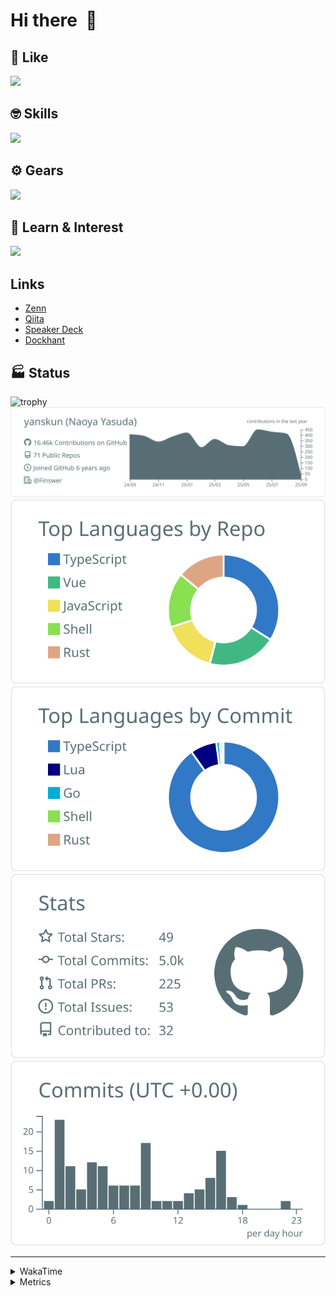 # Hi there&nbsp; :wave:

## 💌 Like
<img src="https://go-skill-icons.vercel.app/api/icons?i=github" />

## 🤓 Skills
<img src="https://go-skill-icons.vercel.app/api/icons?i=js,ts,vue,nuxtjs,react,nextjs,go,lua,git" />

## ⚙️ Gears
<img src="https://go-skill-icons.vercel.app/api/icons?i=neovim,vscode,githubcopilot,alacritty,tmux" />

## 📖 Learn & Interest
<img src="https://go-skill-icons.vercel.app/api/icons?i=rust,deno,css,zig,playwright,githubactions,storybook,netlify,eslint" />

## Links
- [Zenn](https://zenn.dev/yanskun)
- [Qiita](https://qiita.com/yanskun)
- [Speaker Deck](https://speakerdeck.com/yanskun)
- [Dockhant](https://www.dockhunt.com/users/yanskun)

<!-- https://github.com/ryo-ma/github-profile-trophy -->

## 🏭 Status

<img src="https://github-profile-trophy.vercel.app/?username=yanskun&theme=onedark&row=1" alt="trophy">

<!-- https://github.com/vn7n24fzkq/github-profile-summary-cards -->
<picture>
  <source media="(prefers-color-scheme: dark)" srcset="https://raw.githubusercontent.com/yanskun/yanskun/master/profile-summary-card-output/nord_dark/0-profile-details.svg">
 <img src="https://raw.githubusercontent.com/yanskun/yanskun/master/profile-summary-card-output/default/0-profile-details.svg">
</picture>
<br>
<picture>
  <source media="(prefers-color-scheme: dark)" srcset="https://raw.githubusercontent.com/yanskun/yanskun/master/profile-summary-card-output/nord_dark/1-repos-per-language.svg">
 <img src="https://raw.githubusercontent.com/yanskun/yanskun/master/profile-summary-card-output/default/1-repos-per-language.svg">
</picture>
<picture>
  <source media="(prefers-color-scheme: dark)" srcset="https://raw.githubusercontent.com/yanskun/yanskun/master/profile-summary-card-output/nord_dark/2-most-commit-language.svg">
 <img src="https://raw.githubusercontent.com/yanskun/yanskun/master/profile-summary-card-output/default/2-most-commit-language.svg">
</picture>
<br>
<picture>
  <source media="(prefers-color-scheme: dark)" srcset="https://raw.githubusercontent.com/yanskun/yanskun/master/profile-summary-card-output/nord_dark/3-stats.svg">
 <img src="https://raw.githubusercontent.com/yanskun/yanskun/master/profile-summary-card-output/default/3-stats.svg">
</picture>
<picture>
  <source media="(prefers-color-scheme: dark)" srcset="https://raw.githubusercontent.com/yanskun/yanskun/master/profile-summary-card-output/nord_dark/4-productive-time.svg">
 <img src="https://raw.githubusercontent.com/yanskun/yanskun/master/profile-summary-card-output/default/4-productive-time.svg">
</picture>

---

<details>
  <summary>WakaTime</summary>
<!--START_SECTION:waka-->
![Code Time](http://img.shields.io/badge/Code%20Time-2%2C606%20hrs%2057%20mins-blue)

**🐱 My GitHub Data** 

> 📦 157.7 kB Used in GitHub's Storage 
 > 
> 🏆 3,097 Contributions in the Year 2025
 > 
> 💼 Opted to Hire
 > 
> 📜 132 Public Repositories 
 > 
> 🔑 6 Private Repositories 
 > 
**I'm an Early 🐤** 

```text
🌞 Morning                33482 commits       ████░░░░░░░░░░░░░░░░░░░░░   16.31 % 
🌆 Daytime                126809 commits      ███████████████░░░░░░░░░░   61.77 % 
🌃 Evening                41160 commits       █████░░░░░░░░░░░░░░░░░░░░   20.05 % 
🌙 Night                  3834 commits        ░░░░░░░░░░░░░░░░░░░░░░░░░   01.87 % 
```
📅 **I'm Most Productive on Tuesday** 

```text
Monday                   32584 commits       ████░░░░░░░░░░░░░░░░░░░░░   15.87 % 
Tuesday                  45720 commits       ██████░░░░░░░░░░░░░░░░░░░   22.27 % 
Wednesday                43308 commits       █████░░░░░░░░░░░░░░░░░░░░   21.10 % 
Thursday                 39317 commits       █████░░░░░░░░░░░░░░░░░░░░   19.15 % 
Friday                   37724 commits       █████░░░░░░░░░░░░░░░░░░░░   18.38 % 
Saturday                 2226 commits        ░░░░░░░░░░░░░░░░░░░░░░░░░   01.08 % 
Sunday                   4406 commits        █░░░░░░░░░░░░░░░░░░░░░░░░   02.15 % 
```


📊 **This Week I Spent My Time On** 

```text
🕑︎ Time Zone: Asia/Tokyo

💬 Programming Languages: 
TypeScript               31 hrs 2 mins       ██████████████████████░░░   86.73 % 
Other                    1 hr 10 mins        █░░░░░░░░░░░░░░░░░░░░░░░░   03.30 % 
JSON                     1 hr 7 mins         █░░░░░░░░░░░░░░░░░░░░░░░░   03.12 % 
Markdown                 46 mins             █░░░░░░░░░░░░░░░░░░░░░░░░   02.17 % 
TOML                     28 mins             ░░░░░░░░░░░░░░░░░░░░░░░░░   01.33 % 

🔥 Editors: 
Neovim                   33 hrs 48 mins      ████████████████████████░   94.44 % 
VS Code                  1 hr 59 mins        █░░░░░░░░░░░░░░░░░░░░░░░░   05.56 % 

💻 Operating System: 
Mac                      35 hrs 47 mins      █████████████████████████   100.00 % 
```


 Last Updated on 02/09/2025 05:33:20 UTC
<!--END_SECTION:waka-->
</details>

<details>
  <summary>Metrics</summary>
  <img src="https://github.com/yanskun/yanskun/blob/main/github-metrics.svg" alt="Metrics">
</details>
